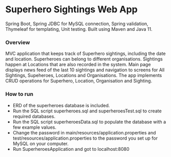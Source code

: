 # Superhero Sightings Web App

Spring Boot, Spring JDBC for MySQL connection, Spring validation, Thymeleaf for templating, Unit testing.
Built using Maven and Java 11.

### Overview
MVC application that keeps track of Superhero sightings, including the date and location.
Superheroes can belong to different organisations.
Sightings happen at Locations that are also recorded in the system.
Main page displays news feed of the last 10 sightings and navigation to screens for All Sightings, Supeheroes, Locations and Organisations.
The app implements CRUD operations for Superhero, Location, Organisation and Sighting.


### How to run
* ERD of the superheroes database is included.
* Run the SQL script superheroes.sql and superheroesTest.sql to create required databases.
* Run the SQL script superheroesData.sql to populate the database with a few example values.
* Change the password in main/resources/application.properties and test/resources/application.properties to the password you set up for MySQL on your computer.
* Run SuperheroesApplication and got to localhost:8080

